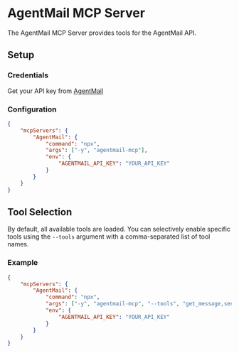 # AgentMail MCP Server

The AgentMail MCP Server provides tools for the AgentMail API.

## Setup

### Credentials

Get your API key from [AgentMail](https://agentmail.to)

### Configuration

```json
{
    "mcpServers": {
        "AgentMail": {
            "command": "npx",
            "args": ["-y", "agentmail-mcp"],
            "env": {
                "AGENTMAIL_API_KEY": "YOUR_API_KEY"
            }
        }
    }
}
```

## Tool Selection

By default, all available tools are loaded. You can selectively enable specific tools using the `--tools` argument with a comma-separated list of tool names.

### Example

```json
{
    "mcpServers": {
        "AgentMail": {
            "command": "npx",
            "args": ["-y", "agentmail-mcp", "--tools", "get_message,send_message,reply_to_message"],
            "env": {
                "AGENTMAIL_API_KEY": "YOUR_API_KEY"
            }
        }
    }
}
```
